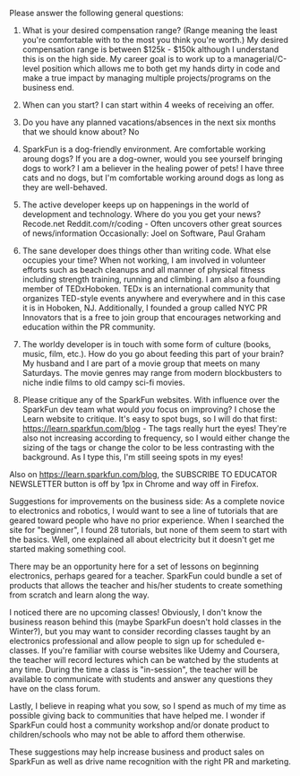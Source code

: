 Please answer the following general questions:

1. What is your desired compensation range? (Range meaning the least you're comfortable with to the most you think you're worth.)
My desired compensation range is between $125k - $150k although I understand this is on the high side.  My career goal is to work up to a managerial/C-level position which allows me to both get my hands dirty in code and make a true impact by managing multiple projects/programs on the business end. 

2. When can you start?
I can start within 4 weeks of receiving an offer.  

3. Do you have any planned vacations/absences in the next six months that we should know about?
No

4. SparkFun is a dog-friendly environment. Are comfortable working aroung dogs? If you are a dog-owner, would you see yourself bringing dogs to work?
I am a believer in the healing power of pets!  I have three cats and no dogs, but I'm comfortable working around dogs as long as they are well-behaved.

5. The active developer keeps up on happenings in the world of development and technology. Where do you you get your news?
Recode.net 
Reddit.com/r/coding - Often uncovers other great sources of news/information
Occasionally: Joel on Software, Paul Graham

6. The sane developer does things other than writing code. What else occupies your time?
When not working, I am  involved in volunteer efforts such as beach cleanups and all manner of physical fitness including strength training, running and climbing.  I am also a founding member of TEDxHoboken.  TEDx is an international community that organizes TED-style events anywhere and everywhere and in this case it is in Hoboken, NJ.  Additionally, I founded a group called NYC PR Innovators that is a free to join group that encourages networking and education within the PR community.

7. The worldy developer is in touch with some form of culture (books, music, film, etc.). How do you go about feeding this part of your brain?
My husband and I are part of a movie group that meets on many Saturdays. The movie genres may range from modern blockbusters to niche indie films to old campy sci-fi movies.

8. Please critique any of the SparkFun websites. With influence over the SparkFun dev team what would *you* focus on improving?
I chose the Learn website to critique.  It's easy to spot bugs, so I will do that first:
https://learn.sparkfun.com/blog - The tags really hurt the eyes!  They're also not increasing according to frequency, so I would either change the sizing of the tags or change the color to be less contrasting with the background.  As I type this, I'm still seeing spots in my eyes!

Also on https://learn.sparkfun.com/blog, the SUBSCRIBE TO EDUCATOR NEWSLETTER button is off by 1px in Chrome and way off in Firefox.

Suggestions for improvements on the business side:
As a complete novice to electronics and robotics, I would want to see a line of tutorials that are geared toward people who have no prior experience.  When I searched the site for "beginner", I found 28 tutorials, but none of them seem to start with the basics.  Well, one explained all about electricity but it doesn't get me started making something cool.  

There may be an opportunity here for a set of lessons on beginning electronics, perhaps geared for a teacher.  SparkFun could bundle a set of products that allows the teacher and his/her students to create something from scratch and learn along the way.  

I noticed there are no upcoming classes! Obviously, I don't know the business reason behind this (maybe SparkFun doesn't hold classes in the Winter?), but you may want to consider recording classes taught by an electronics professional and allow people to sign up for scheduled e-classes. If you're familiar with course websites like Udemy and Coursera, the teacher will record lectures which can be watched by the students at any time. During the time a class is "in-session", the teacher will be available to communicate with students and answer any questions they have on the class forum.

Lastly, I believe in reaping what you sow, so I spend as much of my time as possible giving back to communities that have helped me. I wonder if SparkFun could host a community workshop and/or donate product to children/schools who may not be able to afford them otherwise.  

These suggestions may help increase business and product sales on SparkFun as well as drive name recognition with the right PR and marketing.
 